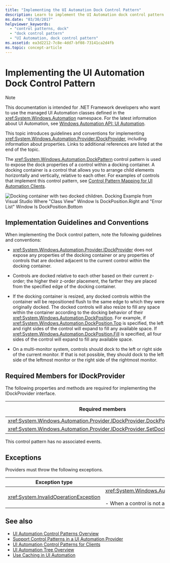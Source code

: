 ```yaml
---
title: "Implementing the UI Automation Dock Control Pattern"
description: Learn to implement the UI Automation dock control pattern. Use the DockPattern control pattern to expose a control's dock properties. Implement IDockProvider.
ms.date: "03/30/2017"
helpviewer_keywords:
  - "control patterns, dock"
  - "dock control pattern"
  - "UI Automation, dock control pattern"
ms.assetid: ea3d2212-7c8e-4dd7-bf08-73141ca2d4fb
ms.topic: concept-article
---
```

# Implementing the UI Automation Dock Control Pattern

> [!NOTE]
> This documentation is intended for .NET Framework developers who want to use the managed UI Automation classes defined in the <xref:System.Windows.Automation> namespace. For the latest information about UI Automation, see [Windows Automation API: UI Automation](/windows/win32/winauto/entry-uiauto-win32).

 This topic introduces guidelines and conventions for implementing <xref:System.Windows.Automation.Provider.IDockProvider>, including information about properties. Links to additional references are listed at the end of the topic.

 The <xref:System.Windows.Automation.DockPattern> control pattern is used to expose the dock properties of a control within a docking container. A docking container is a control that allows you to arrange child elements horizontally and vertically, relative to each other. For examples of controls that implement this control pattern, see [Control Pattern Mapping for UI Automation Clients](control-pattern-mapping-for-ui-automation-clients.md).

 ![Docking container with two docked children.](./media/uia-dockpattern-dockingexample.PNG "UIA_DockPattern_DockingExample")
Docking Example from Visual Studio Where "Class View" Window Is DockPosition.Right and "Error List" Window Is DockPosition.Bottom

<a name="Implementation_Guidelines_and_Conventions"></a>

## Implementation Guidelines and Conventions

 When implementing the Dock control pattern, note the following guidelines and conventions:

- <xref:System.Windows.Automation.Provider.IDockProvider> does not expose any properties of the docking container or any properties of controls that are docked adjacent to the current control within the docking container.

- Controls are docked relative to each other based on their current z-order; the higher their z-order placement, the farther they are placed from the specified edge of the docking container.

- If the docking container is resized, any docked controls within the container will be repositioned flush to the same edge to which they were originally docked. The docked controls will also resize to fill any space within the container according to the docking behavior of their <xref:System.Windows.Automation.DockPosition>. For example, if <xref:System.Windows.Automation.DockPosition.Top> is specified, the left and right sides of the control will expand to fill any available space. If <xref:System.Windows.Automation.DockPosition.Fill> is specified, all four sides of the control will expand to fill any available space.

- On a multi-monitor system, controls should dock to the left or right side of the current monitor. If that is not possible, they should dock to the left side of the leftmost monitor or the right side of the rightmost monitor.

<a name="Required_Members_for_IDockProvider"></a>

## Required Members for IDockProvider

 The following properties and methods are required for implementing the IDockProvider interface.

|Required members|Member type|Notes|
|----------------------|-----------------|-----------|
|<xref:System.Windows.Automation.Provider.IDockProvider.DockPosition%2A>|Property|None|
|<xref:System.Windows.Automation.Provider.IDockProvider.SetDockPosition%2A>|Method|None|

 This control pattern has no associated events.

<a name="Exceptions"></a>

## Exceptions

 Providers must throw the following exceptions.

|Exception type|Condition|
|--------------------|---------------|
|<xref:System.InvalidOperationException>|<xref:System.Windows.Automation.Provider.IDockProvider.SetDockPosition%2A><br /><br /> -   When a control is not able to execute the requested dock style.|

## See also

- [UI Automation Control Patterns Overview](ui-automation-control-patterns-overview.md)
- [Support Control Patterns in a UI Automation Provider](support-control-patterns-in-a-ui-automation-provider.md)
- [UI Automation Control Patterns for Clients](ui-automation-control-patterns-for-clients.md)
- [UI Automation Tree Overview](ui-automation-tree-overview.md)
- [Use Caching in UI Automation](use-caching-in-ui-automation.md)
